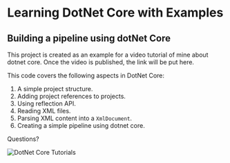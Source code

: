 # Learning DotNet Core with Examples

## Building a pipeline using dotNet Core

This project is created as an example for a video tutorial of mine about dotnet core. Once the video is published, the link will be put here.

This code covers the following aspects in DotNet Core:

1. A simple project structure.
2. Adding project references to projects.
3. Using reflection API.
4. Reading XML files.
5. Parsing XML content into a `XmlDocument`.
6. Creating a simple pipeline using dotnet core.

Questions? 

![DotNet Core Tutorials](http://i.imgur.com/8qUMrQe.png "Logo Title Text 1")
